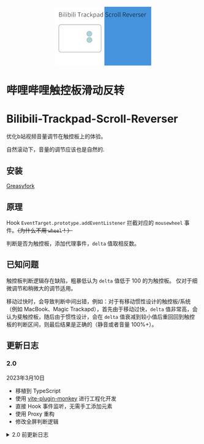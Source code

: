<p align="center">
  <img  src="./assets/logo.gif" width = "50%">
</p>

# 哔哩哔哩触控板滑动反转
# Bilibili-Trackpad-Scroll-Reverser

优化b站视频音量调节在触控板上的体验。

自然滚动下，音量的调节应该也是自然的.

## 安装

[Greasyfork](https://greasyfork.org/zh-CN/scripts/432783)

## 原理
Hook `EventTarget.prototype.addEventListener` 拦截对应的 `mousewheel` 事件。~~（为什么不用 `wheel`！）~~

判断是否为触控板，添加代理事件，`delta` 值取相反数。

## 已知问题

触控板判断逻辑存在缺陷，粗暴低认为 `delta` 值低于 100 的为触控板。 仅对于细微调节和稍微大的调节适用。

移动过快时，会导致判断中间出错，例如：对于有移动惯性设计的触控板/系统（例如 MacBook、Magic Trackapd），首先由于移动过快，`delta` 值非常高，会认为斐触控板，随后由于惯性设计，会在 `delta` 值衰减到较小值后重回回到触控板的判断区间，则最后结果是正确的（静音或者音量 100%+）。

## 更新日志

### 2.0
2023年3月10日
- 移植到 TypeScript
- 使用 [vite-plugin-monkey](https://github.com/lisonge/vite-plugin-monkey) 进行工程化开发
- 直接 Hook 事件监听，无需手工添加元素
- 使用 Proxy 重构
- 修改全屏判断逻辑

<details>
<summary>2.0 前更新日志</summary>

### 1.0	
2022年8月27日	
- 整理代码

### 0.8	
2022年8月27日	
- 重构大部分代码，适配新版播放页

### 0.7
2021年9月23日	
- 修改全屏判断

### 0.6	
2021年9月23日	

- 优化判断 
- 全屏下进行接管

### 0.5	
2021年9月23日	

- 支持番剧页面 
- 优化部分代码

#### 0.1 - 0.4	
2021年9月22日 - 2021年9月23日 

- 项目基本功能和完善
</details>

